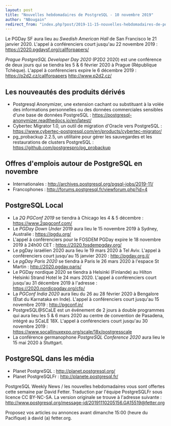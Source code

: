 ```yaml
---
layout: post
title: "Nouvelles hebdomadaires de PostgreSQL - 10 novembre 2019"
author: "NBougain"
redirect_from: "index.php?post/2019-11-15-nouvelles-hebdomadaires-de-postgresql-10-novembre-2019 "
---
```



<p>Le PGDay SF aura lieu au <em>Swedish American Hall</em> de San Francisco le 21 janvier 2020. L'appel &agrave; conf&eacute;renciers court jusqu'au 22 novembre 2019&nbsp;: <a target="_blank" href="https://2020.pgdaysf.org/callforpapers/">https://2020.pgdaysf.org/callforpapers/</a></p>

<p><em>Prague PostgreSQL Developer Day 2020</em> (P2D2 2020) est une conf&eacute;rence de deux jours qui se tiendra les 5 & 6 f&eacute;vrier 2020 &agrave; Prague (R&eacute;publique Tch&egrave;que). L'appel &agrave; conf&eacute;renciers expire le 6 d&eacute;cembre 2019&nbsp;: <a target="_blank" href="https://p2d2.cz/callforpapers">https://p2d2.cz/callforpapers</a> <a target="_blank" href="http://www.p2d2.cz/">http://www.p2d2.cz/</a></p>

<h2>Les nouveaut&eacute;s des produits d&eacute;riv&eacute;s</h2>

<ul>

<li>Postgresql Anonymizer, une extension cachant ou substituant &agrave; la vol&eacute;e des informations personnelles ou des donn&eacute;es commerciales sensibles d'une base de donn&eacute;es PostgreSQL&nbsp;: <a target="_blank" href="https://postgresql-anonymizer.readthedocs.io/en/latest/">https://postgresql-anonymizer.readthedocs.io/en/latest/</a></li>

<li>Cybertec Migrator 1.0, un outil de migration d'Oracle vers PostgreSQL&nbsp;: <a target="_blank" href="https://www.cybertec-postgresql.com/en/products/cybertec-migrator/">https://www.cybertec-postgresql.com/en/products/cybertec-migrator/</a></li>

<li>pg_probackup 2.2.5, un utilitaire pour g&eacute;rer les sauvegardes et les restaurations de clusters PostgreSQL&nbsp;: <a target="_blank" href="https://github.com/postgrespro/pg_probackup">https://github.com/postgrespro/pg_probackup</a></li>

</ul>

<!--more-->


<h2>Offres d'emplois autour de PostgreSQL en novembre</h2>

<ul>

<li>Internationales : <a target="_blank" href="http://archives.postgresql.org/pgsql-jobs/2019-11/">http://archives.postgresql.org/pgsql-jobs/2019-11/</a></li>

<li>Francophones : <a target="_blank" href="http://forums.postgresql.fr/viewforum.php?id=4">http://forums.postgresql.fr/viewforum.php?id=4</a></li>

</ul>

<h2>PostgreSQL Local</h2>

<ul>

<li>La <em>2Q PGConf 2019</em> se tiendra &agrave; Chicago les 4 & 5 d&eacute;cembre&nbsp;: <a target="_blank" href="https://www.2qpgconf.com/">https://www.2qpgconf.com/</a></li>

<li>Le <em>PGDay Down Under</em> 2019 aura lieu le 15 novembre 2019 &agrave; Sydney, Australie&nbsp;: <a target="_blank" href="https://pgdu.org/">https://pgdu.org/</a></li>

<li>L'appel &agrave; conf&eacute;renciers pour le FOSDEM PGDay expire le 18 novembre 2019 &agrave; 24h00 CET&nbsp;: <a target="_blank" href="https://2020.fosdempgday.org/">https://2020.fosdempgday.org/</a></li>

<li>Le pgDay isra&eacute;lien 2020 aura lieu le 19 mars 2020 &agrave; Tel Aviv. L'appel &agrave; conf&eacute;renciers court jusqu'au 15 janvier 2020&nbsp;: <a target="_blank" href="http://pgday.org.il/">http://pgday.org.il/</a></li>

<li>Le <em>pgDay Paris 2020</em> se tiendra &agrave; Paris le 26 mars 2020 &agrave; l'espace St Martin&nbsp;: <a target="_blank" href="http://2020.pgday.paris/">http://2020.pgday.paris/</a></li>

<li>Le PGDay nordique 2020 se tiendra &agrave; Helsinki (Finlande) au Hilton Helsinki Strand Hotel le 24 mars 2020. L'appel &agrave; conf&eacute;renciers court jusqu'au 31 d&eacute;cembre 2019 &agrave; l'adresse&nbsp;: <a target="_blank" href="https://2020.nordicpgday.org/cfp/">https://2020.nordicpgday.org/cfp/</a></li>

<li>La <em>PGConf India 2020</em> aura lieu du 26 au 28 f&eacute;vrier 2020 &agrave; Bengalore (&Eacute;tat du Karnataka en Inde). L'appel &agrave; conf&eacute;renciers court jusqu'au 15 novembre 2019&nbsp;: <a target="_blank" href="http://pgconf.in/">http://pgconf.in/</a></li>

<li>PostgreSQL@SCaLE est un &eacute;v&eacute;nement de 2 jours &agrave; double programmes qui aura lieu les 5 & 6 mars 2020 au centre de convention de Pasadena, int&eacute;gr&eacute; au SCaLE 18X. L'appel &agrave; conf&eacute;renciers court jusqu'au 30 novembre 2019&nbsp;: <a target="_blank" href="https://www.socallinuxexpo.org/scale/18x/postgresscale">https://www.socallinuxexpo.org/scale/18x/postgresscale</a></li>

<li>La conf&eacute;rence germanophone <em>PostgreSQL Conference 2020</em> aura lieu le 15 mai 2020 &agrave; Stuttgart.</li>

</ul>

<h2>PostgreSQL dans les m&eacute;dia</h2>

<ul>

<li>Planet PostgreSQL : <a target="_blank" href="http://planet.postgresql.org/">http://planet.postgresql.org/</a></li>

<li>Planet PostgreSQLFr : <a target="_blank" href="http://planete.postgresql.fr/">http://planete.postgresql.fr/</a></li>

</ul>

<p>PostgreSQL Weekly News / les nouvelles hebdomadaires vous sont offertes cette semaine par David Fetter. Traduction par l'&eacute;quipe PostgreSQLFr sous licence CC BY-NC-SA. La version originale se trouve &agrave; l'adresse suivante : <a target="_blank" href="http://www.postgresql.org/message-id/20191110205156.GA15519@fetter.org">http://www.postgresql.org/message-id/20191110205156.GA15519@fetter.org</a></p>

<p>Proposez vos articles ou annonces avant dimanche 15:00 (heure du Pacifique) &agrave; david (a) fetter.org.</p>